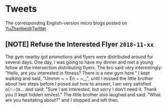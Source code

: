 # Tweets

<!-- > 2018-12-03T01:13:41+0800 -->

The corresponding English-version micro blogs posted on [YuZhanbei@Twitter](https://twitter.com/YuZhanbei).

<!-- Archive posts after a specific amount(10/30/50/100) or period(month/half-year/year) of time. -->

<!--
- Micro-Blog/Micro-Blog.md
- Twitters/Twitters.md
- Tweets/Tweets.md
- Tweets/Tweets-in-2018.md
- Tweets/Some-Tweets-in-2018.md
-->


## [NOTE] Refuse the Interested Flyer `2018-11-xx`

<!-- > 2018-12-03T00:40:48+0800 -->

The gym nearby got promotions and flyers were distributed around for several days. One day, I was going to have my dinner and met a young fellow at the intersection distributing flyers. The bro said very interestingly: "Hello, are you interested in fitness? There is a new gym here." I kept walking and said, "Ummm ~ ~ En ~ ~,,,", until I missed the little brother about two steps before I posed out how to answer, I am very satisfied o(∩∩)o... and said: "Sure I am interested, but sorry I don't need it. Thank you (I kept hidden smiles)." The little brother also laughed and said: "What are you hesitating about?" and I stopped and left then.
